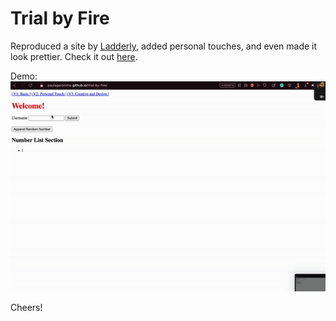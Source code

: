 # Trial by Fire

Reproduced a site by [Ladderly](https://www.ladderly.io/), added personal touches, and even made it look prettier. Check it out [here](https://paulageronimo.github.io/trial-by-fire/).

Demo:
![](demo-pg.gif)
 
Cheers!

